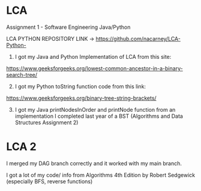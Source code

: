 # LCA
Assignment 1 - Software Engineering Java/Python

LCA PYTHON REPOSITORY LINK -> https://github.com/nacarney/LCA-Python-

1. I got my Java and Python Implementation of LCA from this site:

https://www.geeksforgeeks.org/lowest-common-ancestor-in-a-binary-search-tree/

2. I got my Python toString function code from this link: 

https://www.geeksforgeeks.org/binary-tree-string-brackets/

3. I got my Java printNodesInOrder and printNode function from an implementation I completed last year of a BST (Algorithms and Data Structures Assignment 2) 

# LCA 2
 I merged my DAG branch correctly and it worked with my main branch. 
 
 I got a lot of my code/ info from Algorithms 4th Edition by Robert Sedgewick (especially BFS, reverse functions)


